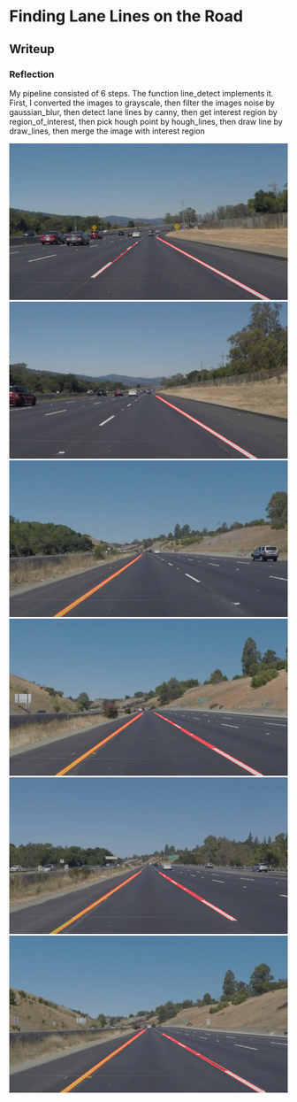 # **Finding Lane Lines on the Road** 

## Writeup

[//]: # (Image References)

[image1]: ./test_images_output/solidWhiteCurve.jpg "solidWhiteCurve"
[image2]: ./test_images_output/solidWhiteRight.jpg "solidWhiteRight"
[image3]: ./test_images_output/solidYellowCurve.jpg "solidYellowCurve"
[image4]: ./test_images_output/solidYellowCurve2.jpg "solidYellowCurve2"
[image5]: ./test_images_output/solidYellowLeft.jpg "solidYellowLeft"
[image6]: ./test_images_output/whiteCarLaneSwitch.jpg "whiteCarLaneSwitch"

### Reflection

My pipeline consisted of 6 steps. 
The function line\_detect implements it.
First, I converted the images to grayscale, then filter the images noise by gaussian\_blur, then detect lane lines by canny, then get interest region by region\_of\_interest, then pick hough point by hough_lines, then draw line by draw\_lines, then merge the image with interest region 

![alt text][image1]
![alt text][image2]
![alt text][image3]
![alt text][image4]
![alt text][image5]
![alt text][image6]


